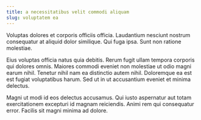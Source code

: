```yaml
---
title: a necessitatibus velit commodi aliquam
slug: voluptatem ea
---
```


Voluptas dolores et corporis officiis officia. Laudantium nesciunt nostrum consequatur at aliquid dolor similique. Qui fuga ipsa. Sunt non ratione molestiae.

Eius voluptas officia natus quia debitis. Rerum fugit ullam tempora corporis qui dolores omnis. Maiores commodi eveniet non molestiae ut odio magni earum nihil. Tenetur nihil nam ea distinctio autem nihil. Doloremque ea est est fugiat voluptatibus harum. Sed ut in ut accusantium eveniet et minima delectus.

Magni ut modi id eos delectus accusamus. Qui iusto aspernatur aut totam exercitationem excepturi id magnam reiciendis. Animi rem qui consequatur error. Facilis sit magni minima ad dolore.
